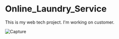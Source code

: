 # Online_Laundry_Service
This is my web tech project. I'm working on customer.

![Capture](https://user-images.githubusercontent.com/97046016/201331429-dadab12f-a215-4794-b96c-d54851a6abbc.JPG)
